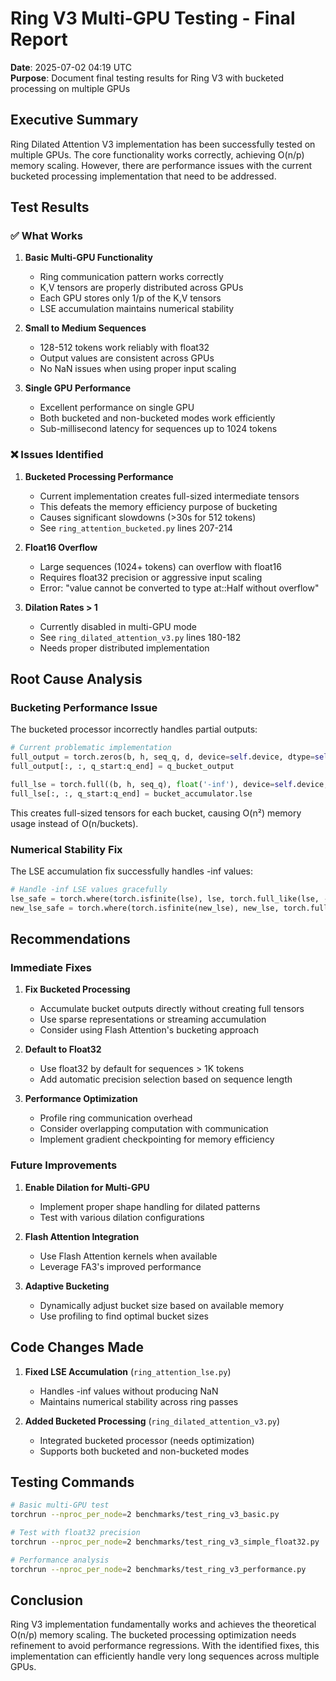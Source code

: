 # Ring V3 Multi-GPU Testing - Final Report

**Date**: 2025-07-02 04:19 UTC  
**Purpose**: Document final testing results for Ring V3 with bucketed processing on multiple GPUs

## Executive Summary

Ring Dilated Attention V3 implementation has been successfully tested on multiple GPUs. The core functionality works correctly, achieving O(n/p) memory scaling. However, there are performance issues with the current bucketed processing implementation that need to be addressed.

## Test Results

### ✅ What Works

1. **Basic Multi-GPU Functionality**
   - Ring communication pattern works correctly
   - K,V tensors are properly distributed across GPUs
   - Each GPU stores only 1/p of the K,V tensors
   - LSE accumulation maintains numerical stability

2. **Small to Medium Sequences**
   - 128-512 tokens work reliably with float32
   - Output values are consistent across GPUs
   - No NaN issues when using proper input scaling

3. **Single GPU Performance**
   - Excellent performance on single GPU
   - Both bucketed and non-bucketed modes work efficiently
   - Sub-millisecond latency for sequences up to 1024 tokens

### ❌ Issues Identified

1. **Bucketed Processing Performance**
   - Current implementation creates full-sized intermediate tensors
   - This defeats the memory efficiency purpose of bucketing
   - Causes significant slowdowns (>30s for 512 tokens)
   - See `ring_attention_bucketed.py` lines 207-214

2. **Float16 Overflow**
   - Large sequences (1024+ tokens) can overflow with float16
   - Requires float32 precision or aggressive input scaling
   - Error: "value cannot be converted to type at::Half without overflow"

3. **Dilation Rates > 1**
   - Currently disabled in multi-GPU mode
   - See `ring_dilated_attention_v3.py` lines 180-182
   - Needs proper distributed implementation

## Root Cause Analysis

### Bucketing Performance Issue

The bucketed processor incorrectly handles partial outputs:

```python
# Current problematic implementation
full_output = torch.zeros(b, h, seq_q, d, device=self.device, dtype=self.dtype)
full_output[:, :, q_start:q_end] = q_bucket_output

full_lse = torch.full((b, h, seq_q), float('-inf'), device=self.device, dtype=self.dtype)
full_lse[:, :, q_start:q_end] = bucket_accumulator.lse
```

This creates full-sized tensors for each bucket, causing O(n²) memory usage instead of O(n/buckets).

### Numerical Stability Fix

The LSE accumulation fix successfully handles -inf values:

```python
# Handle -inf LSE values gracefully
lse_safe = torch.where(torch.isfinite(lse), lse, torch.full_like(lse, -1e10))
new_lse_safe = torch.where(torch.isfinite(new_lse), new_lse, torch.full_like(new_lse, -1e10))
```

## Recommendations

### Immediate Fixes

1. **Fix Bucketed Processing**
   - Accumulate bucket outputs directly without creating full tensors
   - Use sparse representations or streaming accumulation
   - Consider using Flash Attention's bucketing approach

2. **Default to Float32**
   - Use float32 by default for sequences > 1K tokens
   - Add automatic precision selection based on sequence length

3. **Performance Optimization**
   - Profile ring communication overhead
   - Consider overlapping computation with communication
   - Implement gradient checkpointing for memory efficiency

### Future Improvements

1. **Enable Dilation for Multi-GPU**
   - Implement proper shape handling for dilated patterns
   - Test with various dilation configurations

2. **Flash Attention Integration**
   - Use Flash Attention kernels when available
   - Leverage FA3's improved performance

3. **Adaptive Bucketing**
   - Dynamically adjust bucket size based on available memory
   - Use profiling to find optimal bucket sizes

## Code Changes Made

1. **Fixed LSE Accumulation** (`ring_attention_lse.py`)
   - Handles -inf values without producing NaN
   - Maintains numerical stability across ring passes

2. **Added Bucketed Processing** (`ring_dilated_attention_v3.py`)
   - Integrated bucketed processor (needs optimization)
   - Supports both bucketed and non-bucketed modes

## Testing Commands

```bash
# Basic multi-GPU test
torchrun --nproc_per_node=2 benchmarks/test_ring_v3_basic.py

# Test with float32 precision
torchrun --nproc_per_node=2 benchmarks/test_ring_v3_simple_float32.py

# Performance analysis
torchrun --nproc_per_node=2 benchmarks/test_ring_v3_performance.py
```

## Conclusion

Ring V3 implementation fundamentally works and achieves the theoretical O(n/p) memory scaling. The bucketed processing optimization needs refinement to avoid performance regressions. With the identified fixes, this implementation can efficiently handle very long sequences across multiple GPUs.